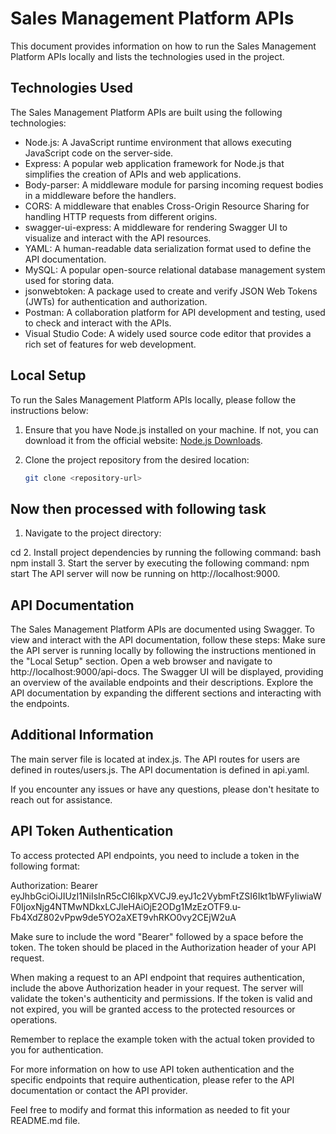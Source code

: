 # Sales Management Platform APIs

This document provides information on how to run the Sales Management Platform APIs locally and lists the technologies used in the project.

## Technologies Used

The Sales Management Platform APIs are built using the following technologies:

- Node.js: A JavaScript runtime environment that allows executing JavaScript code on the server-side.
- Express: A popular web application framework for Node.js that simplifies the creation of APIs and web applications.
- Body-parser: A middleware module for parsing incoming request bodies in a middleware before the handlers.
- CORS: A middleware that enables Cross-Origin Resource Sharing for handling HTTP requests from different origins.
- swagger-ui-express: A middleware for rendering Swagger UI to visualize and interact with the API resources.
- YAML: A human-readable data serialization format used to define the API documentation.
- MySQL: A popular open-source relational database management system used for storing data.
- jsonwebtoken: A package used to create and verify JSON Web Tokens (JWTs) for authentication and authorization.
- Postman: A collaboration platform for API development and testing, used to check and interact with the APIs.
- Visual Studio Code: A widely used source code editor that provides a rich set of features for web development.


## Local Setup

To run the Sales Management Platform APIs locally, please follow the instructions below:

1. Ensure that you have Node.js installed on your machine. If not, you can download it from the official website: [Node.js Downloads](https://nodejs.org/en/download/).

2. Clone the project repository from the desired location:

   ```bash
   git clone <repository-url>


## Now then processed with following task


1. Navigate to the project directory:

cd <project-directory>
2. Install project dependencies by running the following command:
bash
npm install
3. Start the server by executing the following command:
npm start
The API server will now be running on http://localhost:9000.

## API Documentation
The Sales Management Platform APIs are documented using Swagger. To view and interact with the API documentation, follow these steps:
Make sure the API server is running locally by following the instructions mentioned in the "Local Setup" section.
Open a web browser and navigate to http://localhost:9000/api-docs.
The Swagger UI will be displayed, providing an overview of the available endpoints and their descriptions.
Explore the API documentation by expanding the different sections and interacting with the endpoints.

## Additional Information
The main server file is located at index.js.
The API routes for users are defined in routes/users.js.
The API documentation is defined in api.yaml.

If you encounter any issues or have any questions, please don't hesitate to reach out for assistance.



## API Token Authentication
To access protected API endpoints, you need to include a token in the following format:

Authorization: Bearer eyJhbGciOiJIUzI1NiIsInR5cCI6IkpXVCJ9.eyJ1c2VybmFtZSI6Ikt1bWFyIiwiaWF0IjoxNjg4NTMwNDkxLCJleHAiOjE2ODg1MzEzOTF9.u-Fb4XdZ802vPpw9de5YO2aXET9vhRKO0vy2CEjW2uA

Make sure to include the word "Bearer" followed by a space before the token. The token should be placed in the Authorization header of your API request.

When making a request to an API endpoint that requires authentication, include the above Authorization header in your request. The server will validate the token's authenticity and permissions. If the token is valid and not expired, you will be granted access to the protected resources or operations.

Remember to replace the example token with the actual token provided to you for authentication.

For more information on how to use API token authentication and the specific endpoints that require authentication, please refer to the API documentation or contact the API provider.

Feel free to modify and format this information as needed to fit your README.md file.






